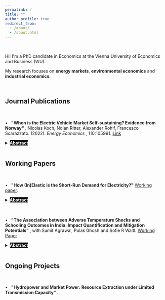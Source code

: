 ```yaml
---
permalink: /
title: ""
author_profile: true
redirect_from: 
  - /about/
  - /about.html
---
```

<style>
mark {
  background-color: black;
  color: white;
  text-decoration-color: white;
}

div {
  text-align: justify;
}

</style>

<br>

Hi! I'm a PhD candidate in Economics at the Vienna University of Economics and Business (WU). 

My research focuses on **energy markets**, **environmental economics** and **industrial economics**.

<br>


Journal Publications
------

<br>

&#x2022; &nbsp; <b> "When is the Electric Vehicle Market Self-sustaining? Evidence from Norway" </b>.
Nicolas Koch, Nolan Ritter, Alexander Rohlf, Francesco Scarazzato. (2022). <i> Energy Economics </i>, 110:105991. <a href="https://doi.org/10.1016/j.eneco.2022.105991"> Link </a>

<details>

<summary> <mark><b> Abstract </b></mark> </summary>

<br>

<font size="3"> <i> This paper investigates whether the world’s most mature electric vehicle (EV) market in Norway has overcome critical mass constraints and can achieve sustainable long-term equilibria without subsidies. We estimate a structural model that allows for multiple equilibria emerging from the interdependence between EV demand and charging station supply. We first estimate the resulting indirect network effects using an instrumental variable approach. Then, we simulate long-term market outcomes for each of the 422 Norwegian municipalities. We find that almost 20% of all municipalities faced critical mass constraints in the earliest stage of the market. Half of them are effectively trapped in a zero-adoption equilibrium. However, in the maturing market, all municipalities have passed critical mass. Overall, about 60% of the Norwegian population now lives in municipalities with a high-adoption equilibrium, even if subsidies were removed. This suggests that critical mass constraints do no longer justify the provision of subsidies. </i> </font>

</details>

<br>


Working Papers
------

<br>

&#x2022; &nbsp; <b> "How (In)Elastic is the Short-Run Demand for Electricity?"</b> [Working paper](https://fscarazzato.github.io/files/Switzerland.pdf).

<details>

<summary> <mark><b> Abstract </b></mark> </summary>

<br>

<font size="3"> <i> This paper examines how the aggregate demand for electricity responds to changes in hourly wholesale market prices. I focus on a hydropower-rich country and use data on
imported wind energy and accumulated precipitation as instruments for price. Using data from Switzerland from 2016 to 2023, I find that both instruments have a strong and
significant price-depressing effect, and I estimate the price elasticity of aggregate demand to be -0.1. However, this responsiveness is entirely driven by the consumption of storage systems and power plants, while end-user demand remains perfectly inelastic to price fluctuations in the short-run. </i> </font>

</details>

<br>


<br>

&#x2022; &nbsp; <b> "The Association between Adverse Temperature Shocks and Schooling Outcomes in India: Impact Quantification and Mitigation Potentials" </b>, 
with Sumit Agrawal, Pulak Ghosh and Sofie R Waltl. <a href="https://sofiewaltl.com/wp-content/uploads/2024/09/india.pdf"> Working Paper </a>

<details>

<summary> <mark><b> Abstract </b></mark> </summary>

<br>

<font size="3"> <i> Does extreme heat adversely affect the educational outcomes of kids in India? To address this question, we link results in the Indian Upper Primary Level Examination to information on local weather conditions, air pollution, and vegetation density sourced from remote sensing data. This link is established by precisely geo-coding school addresses. The panel structure of our data allows us to track the success of students attending the same school over four years, while accounting for any time-invariant school- or location-specific attributes.
Our analysis reveals that both cumulative heat exposure and exposure to higher temperatures during examinations adversely affect students' performance. A constant increase in temperature by merely 0.5°C results in a drop in the number of students passing the exam by approximately 2% and a drop in the number of highest grades ("distinctions") of almost 15%, hinting towards a sizable potential loss in human capital. 
We find that the negative impact on exam pass rates intensifies with higher temperature ranges, with the effect being largest on days with maximum temperatures exceeding 40°C. Furthermore, we show that vegetation in the proximity of schools has a strong mitigating effect that increases with forest cover density: given an area of about 80 hectares around each school, 2.6 hectare of forest would offset the impact of an increase in temperature by 1°C on the probability of passing the exam, and 9.5 hectares would offset the effect of a 1°C increase, on the probability of achieving a distinction.
These findings suggest that increasing vegetation in the vicinity of schools is a valid policy recommendation to soften the adverse impacts of extreme heat on adverse educational outcomes, and adapt to expected long-term changes in climate. </i> </font>

</details>

<br>



Ongoing Projects
------

<br>


&#x2022; &nbsp; <b> "Hydropower and Market Power: Resource Extraction under Limited Transmission Capacity" </b>.